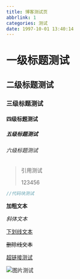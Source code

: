 ```yaml
---
title: 博客测试页
abbrlink: 1
categories: 测试
date: 1997-10-01 13:40:14
---
```


# 一级标题测试

## 二级标题测试

### 三级标题测试

#### 四级标题测试

##### 五级标题测试

###### 六级标题测试

> 引用测试
>
> 123456

```cpp
//代码块测试
```

**加粗文本**

*斜体文本*

<u>下划线文本</u>

~~删除线文本~~

<!--注释-->

[超链接测试](https://paluaix.github.io)

![图片测试](https://pic.imgdb.cn/item/651e7543c458853aef2dc274.jpg)

